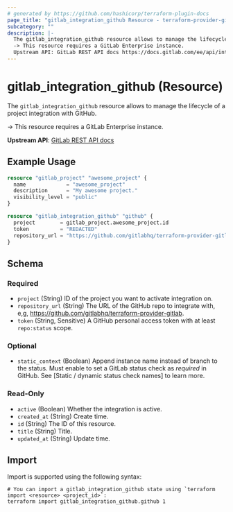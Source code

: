 ```yaml
---
# generated by https://github.com/hashicorp/terraform-plugin-docs
page_title: "gitlab_integration_github Resource - terraform-provider-gitlab"
subcategory: ""
description: |-
  The gitlab_integration_github resource allows to manage the lifecycle of a project integration with GitHub.
  -> This resource requires a GitLab Enterprise instance.
  Upstream API: GitLab REST API docs https://docs.gitlab.com/ee/api/integrations.html#github
---
```


# gitlab_integration_github (Resource)

The `gitlab_integration_github` resource allows to manage the lifecycle of a project integration with GitHub.

-> This resource requires a GitLab Enterprise instance.
	
**Upstream API**: [GitLab REST API docs](https://docs.gitlab.com/ee/api/integrations.html#github)

## Example Usage

```terraform
resource "gitlab_project" "awesome_project" {
  name             = "awesome_project"
  description      = "My awesome project."
  visibility_level = "public"
}

resource "gitlab_integration_github" "github" {
  project        = gitlab_project.awesome_project.id
  token          = "REDACTED"
  repository_url = "https://github.com/gitlabhq/terraform-provider-gitlab"
}
```

<!-- schema generated by tfplugindocs -->
## Schema

### Required

- `project` (String) ID of the project you want to activate integration on.
- `repository_url` (String) The URL of the GitHub repo to integrate with, e,g, https://github.com/gitlabhq/terraform-provider-gitlab.
- `token` (String, Sensitive) A GitHub personal access token with at least `repo:status` scope.

### Optional

- `static_context` (Boolean) Append instance name instead of branch to the status. Must enable to set a GitLab status check as _required_ in GitHub. See [Static / dynamic status check names] to learn more.

### Read-Only

- `active` (Boolean) Whether the integration is active.
- `created_at` (String) Create time.
- `id` (String) The ID of this resource.
- `title` (String) Title.
- `updated_at` (String) Update time.

## Import

Import is supported using the following syntax:

```shell
# You can import a gitlab_integration_github state using `terraform import <resource> <project_id>`:
terraform import gitlab_integration_github.github 1
```
